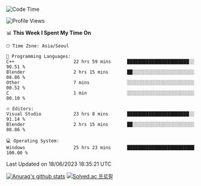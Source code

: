 <!--START_SECTION:waka-->
![Code Time](http://img.shields.io/badge/Code%20Time-303%20hrs%2033%20mins-blue)

![Profile Views](http://img.shields.io/badge/Profile%20Views-0-blue)

📊 **This Week I Spent My Time On** 

```text
🕑︎ Time Zone: Asia/Seoul

💬 Programming Languages: 
C++                      22 hrs 59 mins      ███████████████████████░░   90.51 % 
Blender                  2 hrs 15 mins       ██░░░░░░░░░░░░░░░░░░░░░░░   08.86 % 
Other                    7 mins              ░░░░░░░░░░░░░░░░░░░░░░░░░   00.52 % 
C                        1 min               ░░░░░░░░░░░░░░░░░░░░░░░░░   00.10 % 

🔥 Editors: 
Visual Studio            23 hrs 8 mins       ███████████████████████░░   91.14 % 
Blender                  2 hrs 15 mins       ██░░░░░░░░░░░░░░░░░░░░░░░   08.86 % 

💻 Operating System: 
Windows                  25 hrs 23 mins      █████████████████████████   100.00 % 
```


 Last Updated on 18/06/2023 18:35:21 UTC
<!--END_SECTION:waka-->
[![Anurag's github stats](https://github-readme-stats.vercel.app/api?username=heosumin518)](https://github.com/anuraghazra/github-readme-stats)
[![Solved.ac
프로필](http://mazassumnida.wtf/api/v2/generate_badge?boj=heosumin)](https://solved.ac/heosumin)

